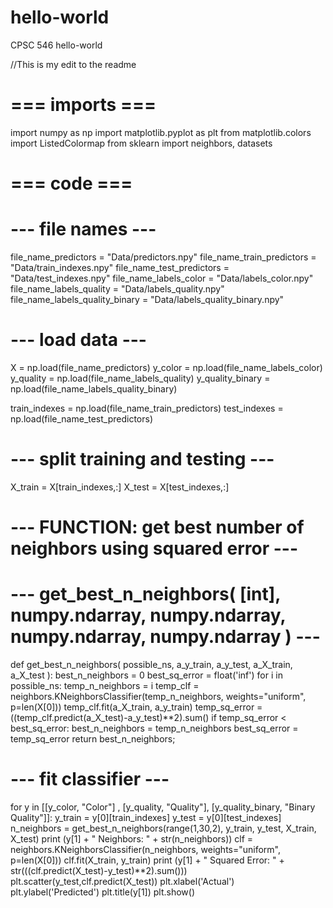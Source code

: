 # hello-world
CPSC 546 hello-world


//This is my  edit to the readme

# === imports ===

import numpy as np
import matplotlib.pyplot as plt
from matplotlib.colors import ListedColormap
from sklearn import neighbors, datasets


# === code ===

# --- file names ---
file_name_predictors = "Data/predictors.npy"
file_name_train_predictors = "Data/train_indexes.npy"
file_name_test_predictors = "Data/test_indexes.npy"
file_name_labels_color = "Data/labels_color.npy"
file_name_labels_quality = "Data/labels_quality.npy"
file_name_labels_quality_binary = "Data/labels_quality_binary.npy"


# --- load data ---
X = np.load(file_name_predictors)
y_color = np.load(file_name_labels_color)
y_quality = np.load(file_name_labels_quality)
y_quality_binary = np.load(file_name_labels_quality_binary)

train_indexes = np.load(file_name_train_predictors)
test_indexes = np.load(file_name_test_predictors)


# --- split training and testing ---
X_train = X[train_indexes,:]
X_test = X[test_indexes,:]


# --- FUNCTION: get best number of neighbors using squared error ---
# --- get_best_n_neighbors( [int], numpy.ndarray, numpy.ndarray, numpy.ndarray, numpy.ndarray ) ---
def get_best_n_neighbors( possible_ns, a_y_train, a_y_test, a_X_train, a_X_test ):
	best_n_neighbors = 0
	best_sq_error = float('inf')
	for i in possible_ns:
		temp_n_neighbors = i
		temp_clf = neighbors.KNeighborsClassifier(temp_n_neighbors, weights="uniform", p=len(X[0]))
		temp_clf.fit(a_X_train, a_y_train)
		temp_sq_error = ((temp_clf.predict(a_X_test)-a_y_test)**2).sum()
		if temp_sq_error < best_sq_error:
			best_n_neighbors = temp_n_neighbors
			best_sq_error = temp_sq_error
	return best_n_neighbors;


# --- fit classifier ---
for y in [[y_color, "Color"] , [y_quality, "Quality"], [y_quality_binary, "Binary Quality"]]:
	y_train = y[0][train_indexes]
	y_test = y[0][test_indexes]
	n_neighbors = get_best_n_neighbors(range(1,30,2), y_train, y_test, X_train, X_test)
	print (y[1] + " Neighbors: " + str(n_neighbors))
	clf = neighbors.KNeighborsClassifier(n_neighbors, weights="uniform", p=len(X[0]))
	clf.fit(X_train, y_train)
	print (y[1] + " Squared Error: " + str(((clf.predict(X_test)-y_test)**2).sum()))
	plt.scatter(y_test,clf.predict(X_test))
	plt.xlabel('Actual')
	plt.ylabel('Predicted')
	plt.title(y[1])
	plt.show()
